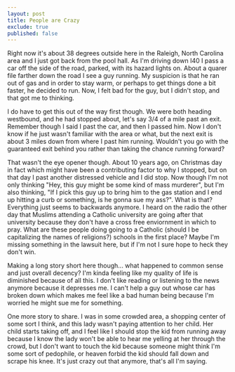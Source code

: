 ```yaml
---
layout: post
title: People are Crazy
exclude: true
published: false
---
```


Right now it's about 38 degrees outside here in the Raleigh, North Carolina area and I just got back from the pool hall. As I'm driving down I40 I pass a car off the side of the road, parked, with its hazard lights on. About a quarer file farther down the road I see a guy running. My suspicion is that he ran out of gas and in order to stay warm, or perhaps to get things done a bit faster, he decided to run. Now, I felt bad for the guy, but I didn't stop, and that got me to thinking.

I do have to get this out of the way first though. We were both heading westbound, and he had stopped about, let's say 3/4 of a mile past an exit. Remember though I said I past the car, and then I passed him. Now I don't know if he just wasn't familiar with the area or what, but the next exit is about 3 miles down from where I past him running. Wouldn't you go with the guaranteed exit behind you rather than taking the chance running forward?

That wasn't the eye opener though. About 10 years ago, on Christmas day in fact which might have been a contributing factor to why I stopped, but on that day I past another distressed vehicle and I did stop. Now though I'm not only thinking "Hey, this guy might be some kind of mass murderer", but I'm also thinking, "If I pick this guy up to bring him to the gas station and I end up hitting a curb or something, is he gonna sue my ass?". What is that? Everything just seems to backwards anymore. I heard on the radio the other day that Muslims attending a Catholic university are going after that university because they don't have a cross free enviornment in which to pray. What are these people doing going to a Catholic (should I be capitalizing the names of religions?) schools in the first place? Maybe I'm missing something in the lawsuit here, but if I'm not I sure hope to heck they don't win.

Making a long story short here though... what happened to common sense and just overall decency? I'm kinda feeling like my quality of life is diminished because of all this. I don't like reading or listening to the news anymore because it depresses me. I can't help a guy out whose car has broken down which makes me feel like a bad human being because I'm worried he might sue me for something.

One more story to share. I was in some crowded area, a shopping center of some sort I think, and this lady wasn't paying attention to her child. Her child starts taking off, and I feel like I should stop the kid from running away because I know the lady won't be able to hear me yelling at her through the crowd, but I don't want to touch the kid because someone might think I'm some sort of pedophile, or heaven forbid the kid should fall down and scrape his knee. It's just crazy out that anymore, that's all I'm saying.